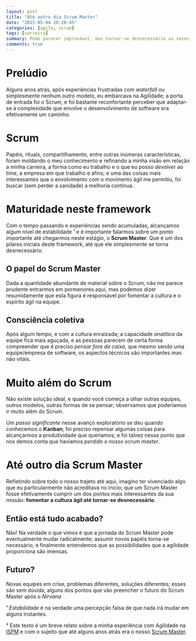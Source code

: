 ```yaml
---
layout: post 
title: "Até outro dia Scrum Master"
date: "2015-05-04 20:20:45"
categories: [agile, scrum]
tags: [carreira]
summary: Pode parecer improvável, mas tornar-se desnecessário as vezes é um objetivo. Nobre inclusive.
comments: true
---
```


# Prelúdio

Alguns anos atrás, após experiências frustradas com _waterfall_ ou simplesmente nenhum outro modelo, eu embarcava na Agilidade; a porta de entrada foi o Scrum, e foi bastante reconfortante perceber que adaptar-se à complexidade que envolve o desenvolvimento de software era efetivamente um caminho.

# Scrum

Papéis, rituais, compartilhamento, entre outras inúmeras características, foram moldando o meu conhecimento e refinando a minha visão em relação a minha carreira, a forma como eu trabalho e o que eu posso _devolver_ ao time, a empresa em que trabalho e afins; e uma das coisas mais interessantes que o envolvimento com o movimento ágil me permitiu, foi buscar (sem perder a sanidade) a melhoria continua.

# Maturidade neste framework

Com o tempo passando e experiências sendo acumuladas, alcançamos algum nível de estabilidade ¹ e é importante falarmos sobre um ponto importante até chegarmos neste estágio, o **Scrum Master**. Que é um dos pilares iniciais deste framework, até que ele simplesmente se torna desnecessário.

## O papel do Scrum Master

Dada a quantidade abundante de material sobre o Scrum, não me parece prudente entrarmos em pormenores aqui, mas podemos dizer resumidamente que esta figura é responsável por fomentar a cultura e o espírito ágil na equipe.

## Consciência coletiva

Após algum tempo, e com a cultura enraizada; a capacidade _analítica_ da equipe fica mais aguçada, e as pessoas parecem de certa forma compreender que é preciso _pensar fora da caixa_, que mesmo sendo uma equipe/empresa de software, os aspectos técnicos são importantes mas não vitais.

# Muito além do Scrum

Não existe solução ideal, e quando você começa a olhar outras equipes, outros modelos, outras formas de se pensar; observamos que poderíamos ir muito além do Scrum.

Um _passo significante_ nesse avanço exploratório se deu quando conhecemos o **Kanban**; foi preciso repensar algumas coisas para alcançarmos a produtividade que queríamos; e foi talvez nesse ponto que nos demos conta que havíamos _perdido o nosso scrum master_.

# Até outro dia Scrum Master

Refletindo sobre todo o nosso trajeto até aqui, imagino ter vivenciado algo que eu particularmente não acreditava no inicio; que um Scrum Master fosse efetivamente cumprir um dos pontos mais interessantes da sua missão: **fomentar a cultura ágil até tornar-se desnecessário**.

## Então está tudo acabado?

Não! Na verdade o que vimos é que a jornada do Scrum Master pode eventualmente mudar radicalmente; assumir novos papéis torna-se necessário, e finalmente entendemos que as possibilidades que a agilidade proporciona são imensas.

## Futuro?

Novas equipes em crise, problemas diferentes, soluções diferentes; esses são sem dúvida, alguns dos pontos que vão preencher o futuro do Scrum Master após o _Nirvana_

¹ _Estabilidade_ é na verdade uma percepção falsa de que nada irá mudar em alguns instantes.

² Este texto é um breve relato sobre a minha experiência com Agilidade na [ISPM](http://www.ispm.com) e com o sujeito que até alguns anos atrás era o nosso [Scrum Master](https://br.linkedin.com/in/lcmattoso).
